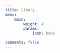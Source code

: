 ```yaml
---
title: Libary
menu:
    main: 
        weight: 4
        params:
            icon: book

comments: false
---
```


